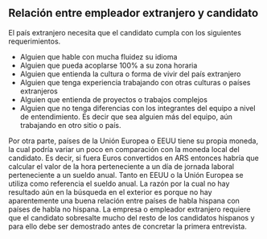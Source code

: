 ## Relación entre empleador extranjero y candidato

El país extranjero necesita que el candidato cumpla con los siguientes requerimientos.

- Alguien que hable con mucha fluidez su idioma
- Alguien que pueda acoplarse 100% a su zona horaria
- Alguien que entienda la cultura o forma de vivir del país extranjero
- Alguien que tenga experiencia trabajando con otras culturas o países extranjeros
- Alguien que entienda de proyectos o trabajos complejos
- Alguien que no tenga diferencias con los integrantes del equipo a nivel de entendimiento. Es decir que sea alguien más del equipo, aún trabajando en otro sitio o país.

Por otra parte, países de la Unión Europea o EEUU tiene su propia moneda, la cual podría variar un poco en comparación con la moneda local del candidato.
Es decir, si fuera Euros convertidos en ARS entonces habría que calcular el valor de la hora perteneciente a un día de jornada laboral perteneciente a un sueldo anual.
Tanto en EEUU o la Unión Europea se utiliza como referencia el sueldo anual.
La razón por la cual no hay resultado aún en la búsqueda en el exterior es porque
no hay aparentemente una buena relación entre países de habla hispana con países de habla no hispana.
La empresa o empleador extranjero requiere que el candidato sobresalte mucho del resto de los candidatos hispanos y para ello debe ser demostrado antes de concretar la primera entrevista.

